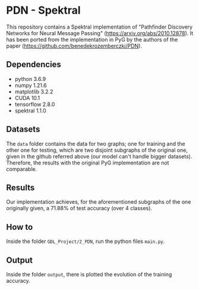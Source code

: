 # PDN - Spektral

This repository contains a Spektral implementation of "Pathfinder Discovery Networks for Neural Message Passing" (https://arxiv.org/abs/2010.12878). It has been ported from the implementation in PyG by the authors of the paper (https://github.com/benedekrozemberczki/PDN).

## Dependencies
- python 3.6.9
- numpy 1.21.6
- matplotlib 3.2.2
- CUDA 10.1
- tensorflow 2.8.0
- spektral 1.1.0

## Datasets

The `data` folder contains the data for two graphs; one for training and the other one for testing, which are two disjoint subgraphs of the original one, given in the github referred above (our model can't handle bigger datasets). Therefore, the results with the original PyG implementation are not comparable. 

## Results
Our implementation achieves, for the aforementioned subgraphs of the one originally given, a 71.88% of test accuracy (over 4 classes). 

## How to
Inside the folder `GDL_Project/2_PDN`, run the python files `main.py`.

## Output
Inside the folder `output`, there is plotted the evolution of the training accuracy.


























